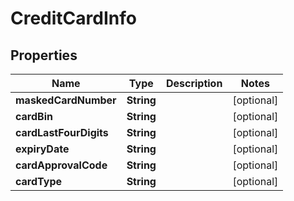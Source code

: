 

# CreditCardInfo


## Properties

| Name | Type | Description | Notes |
|------------ | ------------- | ------------- | -------------|
|**maskedCardNumber** | **String** |  |  [optional] |
|**cardBin** | **String** |  |  [optional] |
|**cardLastFourDigits** | **String** |  |  [optional] |
|**expiryDate** | **String** |  |  [optional] |
|**cardApprovalCode** | **String** |  |  [optional] |
|**cardType** | **String** |  |  [optional] |



